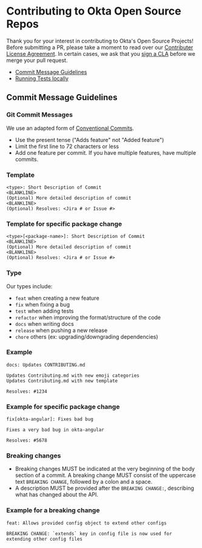 # Contributing to Okta Open Source Repos

Thank you for your interest in contributing to Okta's Open Source Projects! Before submitting a PR, please take a moment to read over our [Contributer License Agreement](https://developer.okta.com/cla/). In certain cases, we ask that you [sign a CLA](https://developer.okta.com/sites/all/themes/developer/pdf/okta_individual_contributor_license_agreement_2016-11.pdf) before we merge your pull request.

- [Commit Message Guidelines](#commit)
- [Running Tests locally](#running_tests)

## <a name="commit"></a> Commit Message Guidelines

### Git Commit Messages

We use an adapted form of [Conventional Commits](http://conventionalcommits.org/).

* Use the present tense ("Adds feature" not "Added feature")
* Limit the first line to 72 characters or less
* Add one feature per commit. If you have multiple features, have multiple commits.

### Template

    <type>: Short Description of Commit
    <BLANKLINE>
    (Optional) More detailed description of commit
    <BLANKLINE>
    (Optional) Resolves: <Jira # or Issue #>

### Template for specific package change

    <type>[<package-name>]: Short Description of Commit
    <BLANKLINE>
    (Optional) More detailed description of commit
    <BLANKLINE>
    (Optional) Resolves: <Jira # or Issue #>

### Type
Our types include:
  * `feat` when creating a new feature
  * `fix` when fixing a bug
  * `test` when adding tests
  * `refactor` when improving the format/structure of the code
  * `docs` when writing docs
  * `release` when pushing a new release
  * `chore` others (ex: upgrading/downgrading dependencies)


### Example

    docs: Updates CONTRIBUTING.md

    Updates Contributing.md with new emoji categories
    Updates Contributing.md with new template

    Resolves: #1234

### Example for specific package change
    fix[okta-angular]: Fixes bad bug

    Fixes a very bad bug in okta-angular

    Resolves: #5678

### Breaking changes

  * Breaking changes MUST be indicated at the very beginning of the body section of a commit. A breaking change MUST consist of the uppercase text `BREAKING CHANGE`, followed by a colon and a space.
  * A description MUST be provided after the `BREAKING CHANGE:`, describing what has changed about the API.

### Example for a breaking change

    feat: Allows provided config object to extend other configs

    BREAKING CHANGE: `extends` key in config file is now used for extending other config files
